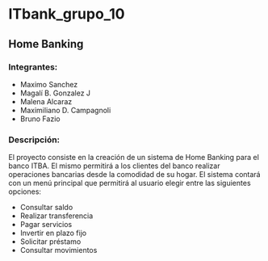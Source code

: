 # ITbank_grupo_10

## Home Banking

### Integrantes:
- Maximo Sanchez
- Magalí B. Gonzalez J
- Malena Alcaraz
- Maximiliano D. Campagnoli
- Bruno Fazio

### Descripción:
El proyecto consiste en la creación de un sistema de Home Banking para el banco ITBA. El mismo permitirá a los clientes del banco realizar operaciones bancarias desde la comodidad de su hogar. El sistema contará con un menú principal que permitirá al usuario elegir entre las siguientes opciones:
- Consultar saldo
- Realizar transferencia
- Pagar servicios
- Invertir en plazo fijo
- Solicitar préstamo
- Consultar movimientos



